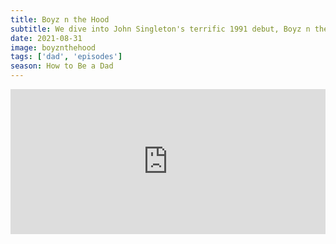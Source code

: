 ```yaml
---
title: Boyz n the Hood
subtitle: We dive into John Singleton's terrific 1991 debut, Boyz n the Hood. Topics include the moral panic surrounding the film's release, when to have "the talk," and the dearth of good movie dads.
date: 2021-08-31
image: boyznthehood
tags: ['dad', 'episodes']
season: How to Be a Dad
---
```

<iframe src="https://open.spotify.com/embed/episode/3yTi84evNO13rD0ZNEJCQR" width="100%" height="232" frameBorder="0" allowtransparency="true" allow="encrypted-media"></iframe>